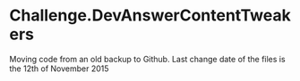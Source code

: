 # Challenge.DevAnswerContentTweakers
Moving code from an old backup to Github. Last change date of the files is the 12th of November 2015
